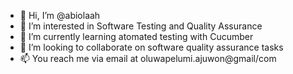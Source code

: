 - 👋 Hi, I’m @abiolaah
- 👀 I’m interested in Software Testing and Quality Assurance
- 🌱 I’m currently learning atomated testing with Cucumber
- 💞️ I’m looking to collaborate on software quality assurance tasks
- 📫 You reach me via email at oluwapelumi.ajuwon@gmail/com

<!---
abiolaah/abiolaah is a ✨ special ✨ repository because its `README.md` (this file) appears on your GitHub profile.
You can click the Preview link to take a look at your changes.
--->
